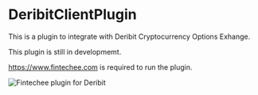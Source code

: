 # DeribitClientPlugin
This is a plugin to integrate with Deribit Cryptocurrency Options Exhange.

This plugin is still in developmemt.

https://www.fintechee.com is required to run the plugin.

![Fintechee plugin for Deribit](ttps://s3.eu-central-1.amazonaws.com/apalock.com/images/deribit.png)
